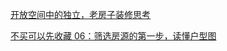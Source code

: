 [开放空间中的独立，老房子装修思考 ](https://sspai.com/post/66914)

[不买可以先收藏 06：筛选房源的第一步，读懂户型图](https://sspai.com/post/67379)
